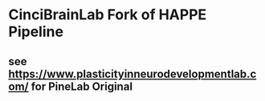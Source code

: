 # CinciBrainLab Fork of HAPPE Pipeline
## see https://www.plasticityinneurodevelopmentlab.com/ for PineLab Original
